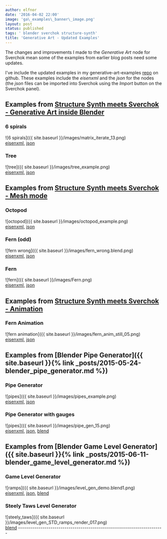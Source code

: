 ```yaml
---
author: elfnor
date: '2016-04-02 22:00'
image: 'ga\_examples\_banner\_image.png'
layout: post
status: published
tags: ' blender sverchok structure-synth'
title: 'Generative Art - Updated Examples'
---
```


The changes and improvements I made to the *Generative Art* node for Sverchok mean some of the examples from earlier blog posts need some updates.

I\'ve include the updated examples in my generative-art-examples [repo](https://github.com/elfnor/generative-art-examples) on github. These examples include the *eisenxml* and the *json* for the nodes (the *json* files can be imported into Sverchok using the *Import* button on the Sverchok panel).

## Examples from [Structure Synth meets Sverchok - Generative Art inside Blender](%7Bfilename%7Dstructure%20synth_meets_sverchok.md)

### 6 spirals

![6 spirals]({{ site.baseurl }}/images/matrix_iterate_13.png)\
[eisenxml](https://github.com/elfnor/generative-art-examples/blob/master/spirals_6.xml), [json](https://github.com/elfnor/generative-art-examples/blob/master/spirals_6.json)

### Tree

![tree]({{ site.baseurl }}/images/tree_example.png)\
[eisenxml](https://github.com/elfnor/generative-art-examples/blob/master/tree.xml), [json](https://github.com/elfnor/generative-art-examples/blob/master/tree.json)

## Examples from [Structure Synth meets Sverchok - Mesh mode](%7Bfilename%7Dstructure%20synth_meets_sverchok_02.md)

### Octopod

![octopod]({{ site.baseurl }}/images/octopod_example.png)\
[eisenxml](https://github.com/elfnor/generative-art-examples/blob/master/octopod.xml), [json](https://github.com/elfnor/generative-art-examples/blob/master/octopod.json)

### Fern (odd)

![fern wrong]({{ site.baseurl }}/images/fern_wrong.blend.png)\
[eisenxml](https://github.com/elfnor/generative-art-examples/blob/master/fern_wrong.xml), [json](https://github.com/elfnor/generative-art-examples/blob/master/fern_wrong.json)

### Fern

![fern]({{ site.baseurl }}/images/Fern.png)\
[eisenxml](https://github.com/elfnor/generative-art-examples/blob/master/fern.xml), [json](https://github.com/elfnor/generative-art-examples/blob/master/fern.json)

## Examples from [Structure Synth meets Sverchok - Animation](%7Bfilename%7Dstructure%20synth_meets_sverchok_03.md)

### Fern Animation

![fern animation]({{ site.baseurl }}/images/fern_anim_still_05.png)\
[eisenxml](https://github.com/elfnor/generative-art-examples/blob/master/fern_animation.xml), [json](https://github.com/elfnor/generative-art-examples/blob/master/fern_animation.json)

## Examples from [Blender Pipe Generator]({{ site.baseurl }}{% link _posts/2015-05-24-blender_pipe_generator.md %})

### Pipe Generator

![pipes]({{ site.baseurl }}/images/pipes_example.png)\
[eisenxml](https://github.com/elfnor/generative-art-examples/blob/master/pipes.xml), [json](https://github.com/elfnor/generative-art-examples/blob/master/pipes.json)

### Pipe Generator with gauges

![pipes]({{ site.baseurl }}/images/pipe_gen_15.png)\
[eisenxml](https://github.com/elfnor/generative-art-examples/blob/master/pipes.xml), [json](https://github.com/elfnor/generative-art-examples/blob/master/pipes_gauges.json), [blend](https://github.com/elfnor/generative-art-examples/blob/master/pipe_generator.blend)

## Examples from [Blender Game Level Generator]({{ site.baseurl }}{% link _posts/2015-06-11-blender_game_level_generator.md %})

### Game Level Generator

![ramps]({{ site.baseurl }}/images/level_gen_demo.blend1.png)\
[eisenxml](https://github.com/elfnor/generative-art-examples/blob/master/game_gen_demo.xml), [json](https://github.com/elfnor/generative-art-examples/blob/master/game_gen_demo.json), [blend](https://github.com/elfnor/generative-art-examples/blob/master/level_gen_demo.blend)

### Steely Taws Level Generator

![steely\_taws]({{ site.baseurl }}/images/level_gen_STD_ramps_render_017.png)\
[blend](https://github.com/elfnor/generative-art-examples/blob/master/steely_taws_level_gen.blend)
\-\-\-\-\-\-\-\-\-\-\-\-\-\-\-\-\-\-\-\-\-\-\-\-\-\-\-\-\-\-\-\-\-\-\-\-\-\-\-\-\-\-\-\-\-\-\-\-\-\-\-\-\-\-\-\-\-\-\-\-\-\-\-\-\-\-\-\-\-\-\--
